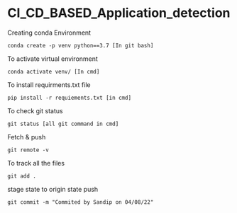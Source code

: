 # CI_CD_BASED_Application_detection




Creating conda Environment
```
conda create -p venv python==3.7 [In git bash]
```
To activate virtual environment
```
conda activate venv/ [In cmd]
```
To install requirments.txt file
```
pip install -r requiements.txt [in cmd]
```
To check git status
```
git status [all git command in cmd]
```
Fetch & push
```
git remote -v
```
To track all the files
```
git add .
```
stage state to origin state push
```
git commit -m "Commited by Sandip on 04/08/22"
```
